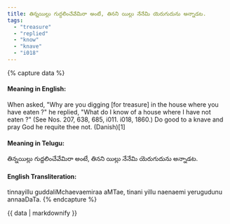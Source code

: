 ```yaml
---
title: తిన్నయిల్లు గుద్దలించేవేమిరా అంటే, తినని యిల్లు నేనేమి యెరుగుదును అన్నాడట.
tags:
  - "treasure"
  - "replied"
  - "know"
  - "knave"
  - "i018"
---
```


{% capture data %}
#### Meaning in English:
When asked, "Why are you digging [for treasure] in the house where you have eaten ?" he replied, "What do I know of a house where I have not eaten ?"
(See Nos. 207, 638, 685, i011. i018, 1860.)
Do good to a knave and pray God he requite thee not. (Danish)[1]

#### Meaning in Telugu:
తిన్నయిల్లు గుద్దలించేవేమిరా అంటే, తినని యిల్లు నేనేమి యెరుగుదును అన్నాడట.

#### English Transliteration:
tinnayillu guddaliMchaevaemiraa aMTae, tinani yillu naenaemi yerugudunu annaaDaTa.
{% endcapture %}

{{ data | markdownify }}

